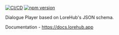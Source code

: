 [![CI/CD](https://github.com/lore-hub-app/dialogue-player-js/actions/workflows/cicd.yml/badge.svg)](https://github.com/lore-hub-app/dialogue-player-js/actions/workflows/cicd.yml)
[![npm version](https://badge.fury.io/js/@lorehub%2Fdialogue-player.svg)](https://badge.fury.io/js/@lorehub%2Fdialogue-player)

Dialogue Player based on LoreHub's JSON schema.

Documentation - https://docs.lorehub.app


